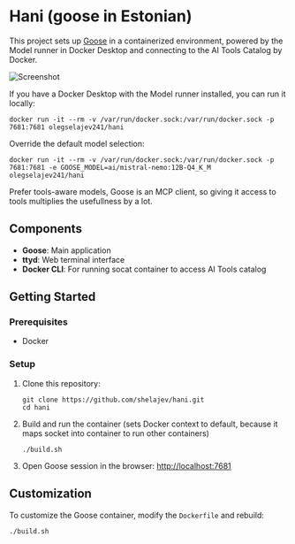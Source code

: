 # Hani (goose in Estonian)

This project sets up [Goose](https://github.com/block/goose) in a containerized environment, powered by the Model runner in Docker Desktop and connecting to the AI Tools Catalog by Docker. 

![Screenshot](https://private-user-images.githubusercontent.com/426039/427021334-4259005e-2d83-4fc0-ba41-80dd44c327dd.png?jwt=eyJhbGciOiJIUzI1NiIsInR5cCI6IkpXVCJ9.eyJpc3MiOiJnaXRodWIuY29tIiwiYXVkIjoicmF3LmdpdGh1YnVzZXJjb250ZW50LmNvbSIsImtleSI6ImtleTUiLCJleHAiOjE3NDI5OTY0NjQsIm5iZiI6MTc0Mjk5NjE2NCwicGF0aCI6Ii80MjYwMzkvNDI3MDIxMzM0LTQyNTkwMDVlLTJkODMtNGZjMC1iYTQxLTgwZGQ0NGMzMjdkZC5wbmc_WC1BbXotQWxnb3JpdGhtPUFXUzQtSE1BQy1TSEEyNTYmWC1BbXotQ3JlZGVudGlhbD1BS0lBVkNPRFlMU0E1M1BRSzRaQSUyRjIwMjUwMzI2JTJGdXMtZWFzdC0xJTJGczMlMkZhd3M0X3JlcXVlc3QmWC1BbXotRGF0ZT0yMDI1MDMyNlQxMzM2MDRaJlgtQW16LUV4cGlyZXM9MzAwJlgtQW16LVNpZ25hdHVyZT04ZDkxZDQwN2Y1ODcyZGMxNjZlM2Q3MTQ3ZDVmY2UyZGU3ZTUwMjQzOWQ0ZDQwOWJiOThiYWRhMWU4YzA4OTYyJlgtQW16LVNpZ25lZEhlYWRlcnM9aG9zdCJ9.P3w-vj5ibD0IHJp64CuZqMSl2npGvggG0gIoq0h-bXY)

If you have a Docker Desktop with the Model runner installed, you can run it locally: 

```
docker run -it --rm -v /var/run/docker.sock:/var/run/docker.sock -p 7681:7681 olegselajev241/hani
```

Override  the default model selection: 
```
docker run -it --rm -v /var/run/docker.sock:/var/run/docker.sock -p 7681:7681 -e GOOSE_MODEL=ai/mistral-nemo:12B-Q4_K_M olegselajev241/hani
```

Prefer tools-aware models, Goose is an MCP client, so giving it access to tools multiplies the usefullness by a lot. 

## Components

- **Goose**: Main application
- **ttyd**: Web terminal interface
- **Docker CLI**: For running socat container to access AI Tools catalog

## Getting Started

### Prerequisites
- Docker

### Setup

1. Clone this repository:
   ```
   git clone https://github.com/shelajev/hani.git
   cd hani
   ```

2. Build and run the container (sets Docker context to default, because it maps socket into container to run other containers)
   ```
   ./build.sh
   ```
3. Open Goose session in the browser: [http://localhost:7681](http://localhost:7681)

## Customization

To customize the Goose container, modify the `Dockerfile` and rebuild:

```
./build.sh
``` 
